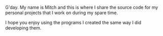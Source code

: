 G'day. My name is Mitch and this is where I share the source code for
my personal projects that I work on during my spare time.

I hope you enjoy using the programs I created the same way I did developing them.
